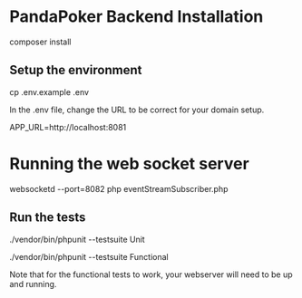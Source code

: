 # PandaPoker Backend Installation

composer install

## Setup the environment
cp .env.example .env

In the .env file, change the URL to be correct for your domain setup.

APP_URL=http://localhost:8081


# Running the web socket server
websocketd --port=8082 php eventStreamSubscriber.php

## Run the tests
./vendor/bin/phpunit --testsuite Unit

./vendor/bin/phpunit --testsuite Functional

Note that for the functional tests to work, your webserver will need to be up and running.
